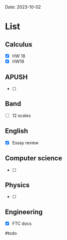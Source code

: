 Date:  2023-10-02
# List 

## Calculus
- [x] HW 18
- [x] HW19
## APUSH
- [ ] 
## Band 
- [ ] 12 scales
## English
- [x] Essay review 
## Computer science
- [ ] 
## Physics 
- [ ] 
## Engineering
- [x] FTC docs


#todo